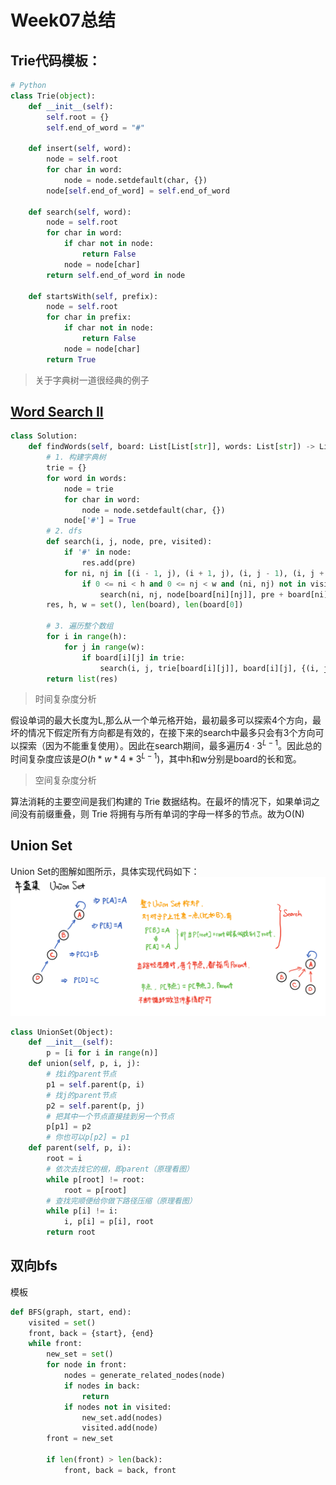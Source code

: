 # Week07总结

## Trie代码模板：
```Python
# Python
class Trie(object):
    def __init__(self):
		self.root = {}
		self.end_of_word = "#"

	def insert(self, word):
		node = self.root
		for char in word:
			node = node.setdefault(char, {})
		node[self.end_of_word] = self.end_of_word

	def search(self, word):
		node = self.root
		for char in word:
			if char not in node:
				return False
			node = node[char]
		return self.end_of_word in node

	def startsWith(self, prefix):
		node = self.root
		for char in prefix:
			if char not in node:
				return False
			node = node[char]
		return True
```
>关于字典树一道很经典的例子
## [Word Search II](https://leetcode-cn.com/problems/word-search-ii/)
```Python
class Solution:
    def findWords(self, board: List[List[str]], words: List[str]) -> List[str]:
        # 1. 构建字典树
        trie = {}
        for word in words:
            node = trie
            for char in word:
                node = node.setdefault(char, {})
            node['#'] = True
        # 2. dfs
        def search(i, j, node, pre, visited):
            if '#' in node:
                res.add(pre)
            for ni, nj in [(i - 1, j), (i + 1, j), (i, j - 1), (i, j + 1)]:
                if 0 <= ni < h and 0 <= nj < w and (ni, nj) not in visited and board[ni][nj] in node:
                    search(ni, nj, node[board[ni][nj]], pre + board[ni][nj], visited | {(ni, nj)})
        res, h, w = set(), len(board), len(board[0])

        # 3. 遍历整个数组
        for i in range(h):
            for j in range(w):
                if board[i][j] in trie:
                    search(i, j, trie[board[i][j]], board[i][j], {(i, j)})
        return list(res)
```

> 时间复杂度分析

假设单词的最大长度为L,那么从一个单元格开始，最初最多可以探索4个方向，最坏的情况下假定所有方向都是有效的，在接下来的search中最多只会有3个方向可以探索（因为不能重复使用）。因此在search期间，最多遍历$4\cdot3^{L - 1}$。因此总的时间复杂度应该是$O(h * w * 4 * 3 ^ {L - 1})$，其中h和w分别是board的长和宽。

> 空间复杂度分析

算法消耗的主要空间是我们构建的 Trie 数据结构。在最坏的情况下，如果单词之间没有前缀重叠，则 Trie 将拥有与所有单词的字母一样多的节点。故为O(N)

## Union Set
Union Set的图解如图所示，具体实现代码如下：
![avatar](https://raw.githubusercontent.com/rfhklwt/algorithm010/master/Week07/UnionSet.png)

```Python
class UnionSet(Object):
    def __init__(self):
        p = [i for i in range(n)]
    def union(self, p, i, j):
        # 找i的parent节点
        p1 = self.parent(p, i)
        # 找j的parent节点
        p2 = self.parent(p, j)
        # 把其中一个节点直接挂到另一个节点
        p[p1] = p2
        # 你也可以p[p2] = p1
    def parent(self, p, i):
        root = i
        # 依次去找它的根，即parent（原理看图）
        while p[root] != root:
            root = p[root]
        # 查找完顺便给你做下路径压缩（原理看图）
        while p[i] != i:
            i, p[i] = p[i], root
        return root
```

## 双向bfs
模板
```python
def BFS(graph, start, end):
    visited = set()
	front, back = {start}, {end}
	while front:
        new_set = set()
        for node in front:
            nodes = generate_related_nodes(node)
            if nodes in back:
                return
            if nodes not in visited:
                new_set.add(nodes)
                visited.add(node)
		front = new_set

        if len(front) > len(back):
            front, back = back, front

```
